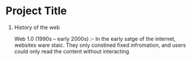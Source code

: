 # Project Title

1. History of the web

   Web 1.0 (1990s – early 2000s) :-
   In the early satge of the internet, websites ware staic. They only constined fixed infromation, and users could only read the content without interacting
